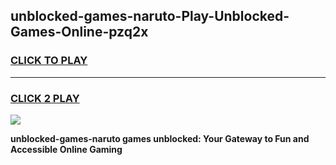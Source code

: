 
## unblocked-games-naruto-Play-Unblocked-Games-Online-pzq2x
<h3>
<a href="https://premium76.site?title=unblocked-games-naruto&ref=24A">CLICK TO PLAY</a></h3>
<hr>

<h3>
<a href="https://premium76.site?title=unblocked-games-naruto&ref=24A">CLICK 2 PLAY</a>
  
</h3>

<a href="https://premium76.site?title=unblocked-games-naruto&ref=24A"><img src="https://clearcache.store/games.png"></a>


**unblocked-games-naruto games unblocked: Your Gateway to Fun and Accessible Online Gaming**
